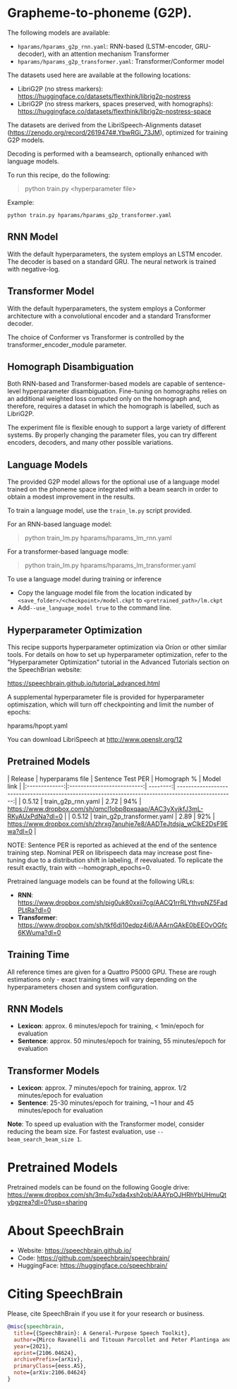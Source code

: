 # Grapheme-to-phoneme (G2P).
The following models are available:

* `hparams/hparams_g2p_rnn.yaml`: RNN-based (LSTM-encoder, GRU-decoder), with an attention mechanism
Transformer
* `hparams/hparams_g2p_transformer.yaml`: Transformer/Conformer model

The datasets used here are available at the following locations:

* LibriG2P (no stress markers): https://huggingface.co/datasets/flexthink/librig2p-nostress
* LibriG2P (no stress markers, spaces preserved, with homographs): https://huggingface.co/datasets/flexthink/librig2p-nostress-space

The datasets are derived from the LibriSpeech-Alignments dataset (https://zenodo.org/record/2619474#.YbwRGi_73JM), optimized for training G2P models.

Decoding is performed with a beamsearch, optionally enhanced with language models.

To run this recipe, do the following:
> python train.py &lt;hyperparameter file&gt;

Example:
```shell
python train.py hparams/hparams_g2p_transformer.yaml
```

RNN Model
---------
With the default hyperparameters, the system employs an LSTM encoder.
The decoder is based on a standard  GRU. The neural network is trained with
negative-log.

Transformer Model
-----------------
With the default hyperparameters, the system employs a Conformer architecture
with a convolutional encoder and a standard Transformer decoder.

The choice of Conformer vs Transformer is controlled by the
transformer_encoder_module parameter.

Homograph Disambiguation
------------------------
Both RNN-based and Transformer-based models are capable of sentence-level
hyperparameter disambiguation. Fine-tuning on homographs relies on an additional
weighted loss computed only on the homograph and, therefore, requires a dataset
in which the homograph is labelled, such as LibriG2P.

The experiment file is flexible enough to support a large variety of
different systems. By properly changing the parameter files, you can try
different encoders, decoders,  and many other possible variations.

Language Models
---------------
The provided G2P model allows for the optional use of a language model trained on
the phoneme space integrated with a beam search in order to obtain a modest improvement
in the results.

To train a language model, use the `train_lm.py` script provided.

For an RNN-based language model:
> python train_lm.py hparams/hparams_lm_rnn.yaml

For a transformer-based language modle:
> python train_lm.py hparams/hparams_lm_transformer.yaml

To use a language model during training or inference
* Copy the language model file from the location indicated by `<save_folder>/<checkpoint>/model.ckpt`
to `<pretrained_path>/lm.ckpt`
* Add`--use_language_model true` to the command line.


Hyperparameter Optimization
---------------------------
This recipe supports hyperparameter optimization via Oríon or other similar tools.
For details on how to set up hyperparameter optimization, refer to the
"Hyperparameter Optimization" tutorial in the Advanced Tutorials section
on the SpeechBrian website:

https://speechbrain.github.io/tutorial_advanced.html

A supplemental hyperparameter file is provided for hyperparameter optimiszation,
which will turn off checkpointing and limit the number of epochs:

hparams/hpopt.yaml

You can download LibriSpeech at http://www.openslr.org/12

Pretrained Models
-----------------
| Release       | hyperparams file           | Sentence Test PER | Homograph % | Model link                                                                           |
|:-------------:|:--------------------------:| --------:| --------------------------------------------------------------------------------------------------:|
| 0.5.12        | train_g2p_rnn.yaml         | 2.72               |  94%        | https://www.dropbox.com/sh/qmcl1obp8pxqaap/AAC3yXvjkfJ3mL-RKyAUxPdNa?dl=0 |
| 0.5.12        | train_g2p_transformer.yaml | 2.89               |  92%        | https://www.dropbox.com/sh/zhrxg7anuhje7e8/AADTeJtdsja_wClkE2DsF9Ewa?dl=0 |

NOTE: Sentence PER is reported as achieved at the end of the sentence training step. Nominal PER on
librispeech data may increase post fine-tuning due to a distribution shift in labeling, if reevaluated.
To replicate the result exactly, train with --homograph_epochs=0.


Pretrained language models can be found at the following URLs:
* **RNN**: https://www.dropbox.com/sh/pig0uk80xxii7cg/AACQ1rrRLYthvpNZ5FadPLtRa?dl=0
* **Transformer**: https://www.dropbox.com/sh/tkf6di10edpz4i6/AAArnGAkE0bEEOvOGfc6KWuma?dl=0

Training Time
-------------
All reference times are given for a Quattro P5000 GPU. These are rough estimations only - exact training times will vary depending on the hyperparameters chosen and system configuration.

## RNN Models
* **Lexicon**: approx. 6 minutes/epoch for training, < 1min/epoch for evaluation
* **Sentence**: approx. 50 minutes/epoch for training, 55 minutes/epoch for evaluation
## Transformer Models

* **Lexicon**: approx. 7 minutes/epoch for training, approx. 1/2 minutes/epoch for evaluation
* **Sentence**: 25-30 minutes/epoch for training, ~1 hour and 45 minutes/epoch for evaluation

**Note**: To speed up evaluation with the Transformer model, consider reducing the beam size. For fastest
evaluation, use `--beam_search_beam_size 1`.

# Pretrained Models
Pretrained models can be found on the following Google drive:
https://www.dropbox.com/sh/3m4u7xda4xsh2ob/AAAYpOJHRhYbUHmuQtybgzrea?dl=0?usp=sharing


# **About SpeechBrain**
- Website: https://speechbrain.github.io/
- Code: https://github.com/speechbrain/speechbrain/
- HuggingFace: https://huggingface.co/speechbrain/


# **Citing SpeechBrain**
Please, cite SpeechBrain if you use it for your research or business.

```bibtex
@misc{speechbrain,
  title={{SpeechBrain}: A General-Purpose Speech Toolkit},
  author={Mirco Ravanelli and Titouan Parcollet and Peter Plantinga and Aku Rouhe and Samuele Cornell and Loren Lugosch and Cem Subakan and Nauman Dawalatabad and Abdelwahab Heba and Jianyuan Zhong and Ju-Chieh Chou and Sung-Lin Yeh and Szu-Wei Fu and Chien-Feng Liao and Elena Rastorgueva and François Grondin and William Aris and Hwidong Na and Yan Gao and Renato De Mori and Yoshua Bengio},
  year={2021},
  eprint={2106.04624},
  archivePrefix={arXiv},
  primaryClass={eess.AS},
  note={arXiv:2106.04624}
}
```